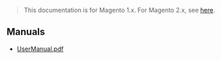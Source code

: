 <blockquote class="important">This documentation is for Magento 1.x. For Magento 2.x, see <a href="https://docs.auroraextensions.com/magento/extensions/2.x/tokenizeproductdownloads/latest/">here</a>.</blockquote>

## Manuals

- [UserManual.pdf](https://docs.auroraextensions.com/magento/extensions/1.x/tokenizeproductdownloads/1.0.0/manuals/UserManual.pdf)
